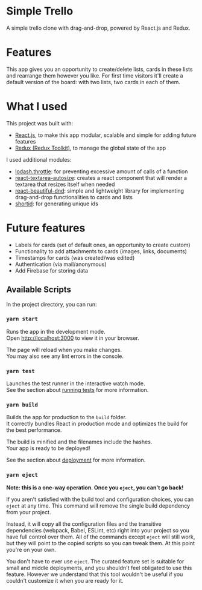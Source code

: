 # Simple Trello

A simple trello clone with drag-and-drop, powered by React.js and Redux.

# Features

This app gives you an opportunity to create/delete lists, cards in these lists and rearrange them however you like. For first time visitors it'll create a default version of the board: with two lists, two cards in each of them.

# What I used

This project was built with:

- [React.js](https://reactjs.org/), to make this app modular, scalable and simple for adding future features
- [Redux (Redux Toolkit)](https://redux-toolkit.js.org/), to manage the global state of the app

I used additional modules:

- [lodash.throttle](https://www.npmjs.com/package/lodash.throttle): for preventing excessive amount of calls of a function
- [react-textarea-autosize](https://github.com/andreypopp/react-textarea-autosize): creates a react component that will render a textarea that resizes itself when needed
- [react-beautiful-dnd](https://github.com/atlassian/react-beautiful-dnd): simple and lightweight library for implementing drag-and-drop functionalities to cards and lists
- [shortid](https://github.com/dylang/shortid): for generating unique ids

# Future features

- Labels for cards (set of default ones, an opportunity to create custom)
- Functionality to add attachments to cards (images, links, documents)
- Timestamps for cards (was created/was edited)
- Authentication (via mail/anonymous)
- Add Firebase for storing data

## Available Scripts

In the project directory, you can run:

### `yarn start`

Runs the app in the development mode.\
Open [http://localhost:3000](http://localhost:3000) to view it in your browser.

The page will reload when you make changes.\
You may also see any lint errors in the console.

### `yarn test`

Launches the test runner in the interactive watch mode.\
See the section about [running tests](https://facebook.github.io/create-react-app/docs/running-tests) for more information.

### `yarn build`

Builds the app for production to the `build` folder.\
It correctly bundles React in production mode and optimizes the build for the best performance.

The build is minified and the filenames include the hashes.\
Your app is ready to be deployed!

See the section about [deployment](https://facebook.github.io/create-react-app/docs/deployment) for more information.

### `yarn eject`

**Note: this is a one-way operation. Once you `eject`, you can't go back!**

If you aren't satisfied with the build tool and configuration choices, you can `eject` at any time. This command will remove the single build dependency from your project.

Instead, it will copy all the configuration files and the transitive dependencies (webpack, Babel, ESLint, etc) right into your project so you have full control over them. All of the commands except `eject` will still work, but they will point to the copied scripts so you can tweak them. At this point you're on your own.

You don't have to ever use `eject`. The curated feature set is suitable for small and middle deployments, and you shouldn't feel obligated to use this feature. However we understand that this tool wouldn't be useful if you couldn't customize it when you are ready for it.
